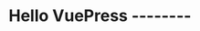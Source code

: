 <!--
 * @Author: g05047
 * @Date: 2023-05-30 15:01:51
 * @LastEditors: g05047
 * @LastEditTime: 2023-05-30 15:45:31
 * @Description: file content
-->
# Hello VuePress --------

